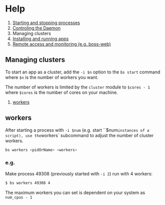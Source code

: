 # Help

1. [Starting and stopping processes](processes.md)
1. [Controling the Daemon](daemon.md)
1. Managing clusters
1. [Installing and running apps](apps.md)
1. [Remote access and monitoring (e.g. boss-web)](remote.md)

## Managing clusters

To start an app as a cluster, add the `-i $n` option to the `bs start` command where `$n` is the number of workers you want.

The number of workers is limited by the `cluster` module to `$cores - 1` where `$cores` is the number of cores on your machine.

1. [workers](#workers)

## workers

After starting a process with `-i $num` (e.g. start ``$num` instances of a script), use the `workers` subcommand to adjust the number of cluster workers.

```sh
bs workers <pidOrName> <workers>
```

### e.g.

Make process 49308 (previously started with `-i 2`) run with 4 workers:

```sh
$ bs workers 49308 4
```

The maximum workers you can set is dependent on your system as `num_cpus - 1`
